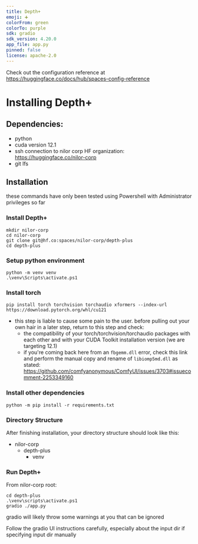 ```yaml
---
title: Depth+
emoji: ➕
colorFrom: green
colorTo: purple
sdk: gradio
sdk_version: 4.20.0
app_file: app.py
pinned: false
license: apache-2.0
---
```


Check out the configuration reference at https://huggingface.co/docs/hub/spaces-config-reference

# Installing Depth+

## Dependencies:

- python
- cuda version 12.1
- ssh connection to nilor corp HF organization: https://huggingface.co/nilor-corp
- git lfs

## Installation

these commands have only been tested using Powershell with Administrator privileges so far

### Install Depth+

```
mkdir nilor-corp
cd nilor-corp
git clone git@hf.co:spaces/nilor-corp/depth-plus
cd depth-plus
```

### Setup python environment

```
python -m venv venv
.\venv\Scripts\activate.ps1
```

### Install torch

`pip install torch torchvision torchaudio xformers --index-url https://download.pytorch.org/whl/cu121`

- this step is liable to cause some pain to the user. before pulling out your own hair in a later step, return to this step and check:
  - the compatibility of your torch/torchvision/torchaudio packages with each other and with your CUDA Toolkit installation version (we are targeting 12.1)
  - if you're coming back here from an `fbgemm.dll` error, check this link and perform the manual copy and rename of `libiomp5md.dll` as stated: https://github.com/comfyanonymous/ComfyUI/issues/3703#issuecomment-2253349160

### Install other dependencies

`python -m pip install -r requirements.txt`

### Directory Structure

After finishing installation, your directory structure should look like this:

- nilor-corp
  - depth-plus
    - venv


### Run Depth+

From nilor-corp root:

```
cd depth-plus
.\venv\scripts\activate.ps1
gradio ./app.py
```

gradio will likely throw some warnings at you that can be ignored

Follow the gradio UI instructions carefully, especially about the input dir if specifying input dir manually

